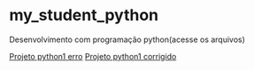 # my_student_python
Desenvolvimento com programação python(acesse os arquivos)
<div>
 
<a href="https://github.com/gabrielfj08/my_student_python/tree/Principal/my_student_python/python_erros">
   Projeto python1 erro</a>
   
 <a href="https://github.com/gabrielfj08/my_student_python/tree/Principal/my_student_python/pythonProject1(sem_erros)">
   Projeto python1 corrigido</a>
</div>
